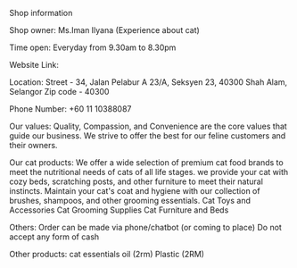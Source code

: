 Shop information

Shop owner:
Ms.Iman Ilyana (Experience about cat)

Time open:
Everyday from 9.30am to 8.30pm 

Website Link:


Location:
Street -  34, Jalan Pelabur A 23/A, Seksyen 23, 40300 Shah Alam, Selangor
Zip code - 40300

Phone Number:
+60 11 10388087

Our values:
Quality, Compassion, and Convenience are the core values that guide our business. We strive to offer the best for our feline customers and their owners.

Our cat products:
We offer a wide selection of premium cat food brands to meet the nutritional needs of cats of all life stages.
we provide your cat with cozy beds, scratching posts, and other furniture to meet their natural instincts.
Maintain your cat's coat and hygiene with our collection of brushes, shampoos, and other grooming essentials.
Cat Toys and Accessories
Cat Grooming Supplies
Cat Furniture and Beds


Others:
Order can be made via phone/chatbot (or coming to place)
Do not accept any form of cash

Other products:
cat essentials oil (2rm)
Plastic  (2RM)

